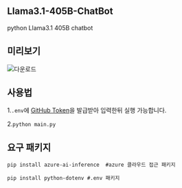 ## Llama3.1-405B-ChatBot
python Llama3.1 405B chatbot


## 미리보기
![다운로드](https://github.com/user-attachments/assets/46f2fc24-0be2-4472-8989-16a0956f657f)


## 사용법
1.`.env`에 [GitHub Token](https://docs.github.com/ko/authentication/keeping-your-account-and-data-secure/managing-your-personal-access-tokens)을 발급받아 입력한뒤 실행 가능합니다.


2.`python main.py`


## 요구 패키지
`pip install azure-ai-inference  #azure 클라우드 접근 패키지`


`pip install python-dotenv #.env 패키지`
